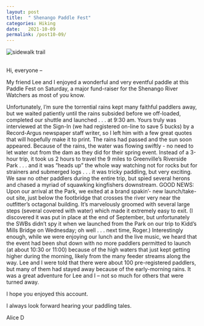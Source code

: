 ```yaml
---
layout: post
title:  " Shenango Paddle Fest"
categories: Hiking
date:   2021-10-09
permalink: /post10-09/
---
```




![sidewalk trail](https://i.imgur.com/TZOVm6Eh.jpg)
<br>
<br>

 Hi, everyone –

My friend Lee and I enjoyed a wonderful and very eventful paddle at this Paddle Fest on Saturday, a major fund-raiser for the Shenango River Watchers as most of you know.

Unfortunately, I’m sure the torrential rains kept many faithful paddlers away, but we waited patiently until the rains subsided before we off-loaded, completed our shuttle and launched . . . at 9:30 am. Yours truly was interviewed at the Sign-In (we had registered on-line to save 5 bucks) by a Record-Argus newspaper staff writer, so I left him with a few great quotes that will hopefully make it to print. The rains had passed and the sun soon appeared. Because of the rains, the water was flowing swiftly - no need to let water out from the dam as they did for their spring event. Instead of a 3-hour trip, it took us 2 hours to travel the 9 miles to Greenville’s Riverside Park . . . and it was “heads up” the whole way watching not for rocks but for strainers and submerged logs . . . it was tricky paddling, but very exciting. We saw no other paddlers during the entire trip, but spied several herons and chased a myriad of squawking kingfishers downstream. GOOD NEWS: Upon our arrival at the Park, we exited at a brand spakin’- new launch/take-out site, just below the footbridge that crosses the river very near the outfitter’s octagonal building. It’s marvelously groomed with several large steps (several covered with water) which made it extremely easy to exit. (I discovered it was put in place at the end of September, but unfortunately the SWBs didn’t spy it when we launched from the Park on our trip to Kidd’s Mills Bridge on Wednesday; oh well . . .  next time, Roger.) Interestingly enough,  while we were enjoying our lunch and the live music, we heard that the event had been shut down with no more paddlers permitted to launch (at about 10:30 or 11:00)  because of the high waters that just kept getting higher during the morning, likely from the many feeder streams along the way. Lee and I were told that there were about 100 pre-registered paddlers, but many of them had stayed away because of the early-morning rains.  It was a great adventure for Lee and I – not so much for others that were turned away.

 

I hope you enjoyed this account.

I always look forward hearing your paddling tales.

 

Alice D 